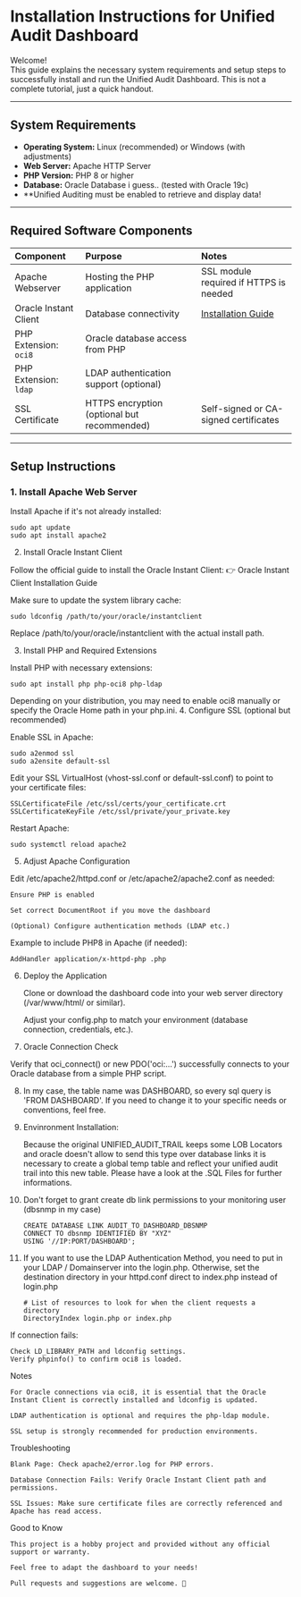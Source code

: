 # Installation Instructions for Unified Audit Dashboard

Welcome!  
This guide explains the necessary system requirements and setup steps to successfully install and run the Unified Audit Dashboard. This is not a complete tutorial, just a quick handout.

---

## System Requirements

- **Operating System:** Linux (recommended) or Windows (with adjustments)
- **Web Server:** Apache HTTP Server
- **PHP Version:** PHP 8 or higher
- **Database:** Oracle Database i guess.. (tested with Oracle 19c)
- **Unified Auditing must be enabled to retrieve and display data!

---

## Required Software Components

| Component | Purpose | Notes |
|:---|:---|:---|
| Apache Webserver | Hosting the PHP application | SSL module required if HTTPS is needed |
| Oracle Instant Client | Database connectivity | [Installation Guide](https://oracle-base.com/articles/misc/oracle-instant-client-installation) |
| PHP Extension: `oci8` | Oracle database access from PHP | |
| PHP Extension: `ldap` | LDAP authentication support (optional) | |
| SSL Certificate | HTTPS encryption (optional but recommended) | Self-signed or CA-signed certificates |

---

## Setup Instructions

### 1. Install Apache Web Server
Install Apache if it's not already installed:

    sudo apt update
    sudo apt install apache2

2. Install Oracle Instant Client

Follow the official guide to install the Oracle Instant Client: 👉 Oracle Instant Client Installation Guide

Make sure to update the system library cache:

    sudo ldconfig /path/to/your/oracle/instantclient

Replace /path/to/your/oracle/instantclient with the actual install path.

3. Install PHP and Required Extensions

Install PHP with necessary extensions:

    sudo apt install php php-oci8 php-ldap

Depending on your distribution, you may need to enable oci8 manually or specify the Oracle Home path in your php.ini.
4. Configure SSL (optional but recommended)

Enable SSL in Apache:

    sudo a2enmod ssl
    sudo a2ensite default-ssl

Edit your SSL VirtualHost (vhost-ssl.conf or default-ssl.conf) to point to your certificate files:

    SSLCertificateFile /etc/ssl/certs/your_certificate.crt
    SSLCertificateKeyFile /etc/ssl/private/your_private.key

Restart Apache:

    sudo systemctl reload apache2

5. Adjust Apache Configuration

Edit /etc/apache2/httpd.conf or /etc/apache2/apache2.conf as needed:

    Ensure PHP is enabled

    Set correct DocumentRoot if you move the dashboard

    (Optional) Configure authentication methods (LDAP etc.)

Example to include PHP8 in Apache (if needed):

    AddHandler application/x-httpd-php .php

6. Deploy the Application

   Clone or download the dashboard code into your web server directory (/var/www/html/ or similar).

   Adjust your config.php to match your environment (database connection, credentials, etc.).
   

8. Oracle Connection Check

Verify that oci_connect() or new PDO('oci:...') successfully connects to your Oracle database from a simple PHP script.

8. In my case, the table name was DASHBOARD, so every sql query is 'FROM DASHBOARD'. If you need to change it to your specific needs or conventions, feel free.

9. Envinronment Installation: 

   Because the original UNIFIED_AUDIT_TRAIL keeps some LOB Locators and oracle doesn't allow to send this type over database links it is necessary to create a global temp table and reflect your unified audit trail into this new table.
   Please have a look at the .SQL Files for further informations.

11. Don't forget to grant create db link permissions to your monitoring user (dbsnmp in my case)

        CREATE DATABASE LINK AUDIT_TO_DASHBOARD_DBSNMP
        CONNECT TO dbsnmp IDENTIFIED BY "XYZ"
        USING '//IP:PORT/DASHBOARD';

12. If you want to use the LDAP Authentication Method, you need to put in your LDAP / Domainserver into the login.php. Otherwise, set the destination directory in your httpd.conf direct to index.php instead of login.php

        # List of resources to look for when the client requests a directory
        DirectoryIndex login.php or index.php



If connection fails:

    Check LD_LIBRARY_PATH and ldconfig settings.
    Verify phpinfo() to confirm oci8 is loaded.


Notes

    For Oracle connections via oci8, it is essential that the Oracle Instant Client is correctly installed and ldconfig is updated.

    LDAP authentication is optional and requires the php-ldap module.

    SSL setup is strongly recommended for production environments.

Troubleshooting

    Blank Page: Check apache2/error.log for PHP errors.

    Database Connection Fails: Verify Oracle Instant Client path and permissions.

    SSL Issues: Make sure certificate files are correctly referenced and Apache has read access.
    

Good to Know

    This project is a hobby project and provided without any official support or warranty.

    Feel free to adapt the dashboard to your needs!

    Pull requests and suggestions are welcome. 🚀
